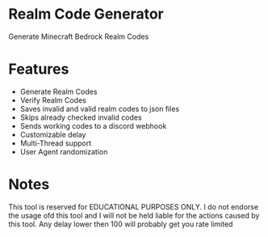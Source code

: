 # Realm Code Generator
Generate Minecraft Bedrock Realm Codes

# Features
- Generate Realm Codes
- Verify Realm Codes
- Saves invalid and valid realm codes to json files
- Skips already checked invalid codes
- Sends working codes to a discord webhook
- Customizable delay
- Multi-Thread support
- User Agent randomization

# Notes
This tool is reserved for EDUCATIONAL PURPOSES ONLY. I do not endorse the usage ofd this tool and I will not be held liable for the actions caused by this tool.
Any delay lower then 100 will probably get you rate limited
